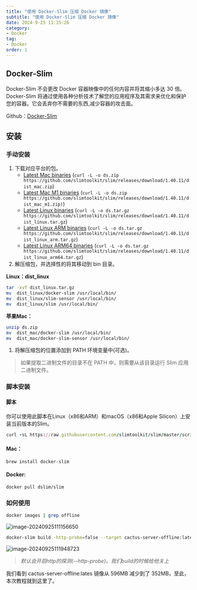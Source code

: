 ```yaml
---
title: "使用 Docker-Slim 压缩 Docker 镜像"
subtitle: "使用 Docker-Slim 压缩 Docker 镜像"
date: 2024-9-25 11:15:26
category:
- Docker
tag:
- Docker
order: 1
---
```


## Docker-Slim

Docker-Slim 不会更改 Docker 容器映像中的任何内容并将其缩小多达 30 倍。 Docker-Slim 将通过使用各种分析技术了解您的应用程序及其需求来优化和保护您的容器。它会丢弃你不需要的东西,减少容器的攻击面。

Github：[Docker-Slim](https://github.com/slimtoolkit/slim)

## 安装

### 手动安装

1. 下载对应平台的包。
   - [Latest Mac binaries](https://github.com/slimtoolkit/slim/releases/download/1.40.11/dist_mac.zip) (`curl -L -o ds.zip https://github.com/slimtoolkit/slim/releases/download/1.40.11/dist_mac.zip`)
   - [Latest Mac M1 binaries](https://github.com/slimtoolkit/slim/releases/download/1.40.11/dist_mac_m1.zip) (`curl -L -o ds.zip https://github.com/slimtoolkit/slim/releases/download/1.40.11/dist_mac_m1.zip)`)
   - [Latest Linux binaries](https://github.com/slimtoolkit/slim/releases/download/1.40.11/dist_linux.tar.gz) (`curl -L -o ds.tar.gz https://github.com/slimtoolkit/slim/releases/download/1.40.11/dist_linux.tar.gz`)
   - [Latest Linux ARM binaries](https://github.com/slimtoolkit/slim/releases/download/1.40.11/dist_linux_arm.tar.gz) (`curl -L -o ds.tar.gz https://github.com/slimtoolkit/slim/releases/download/1.40.11/dist_linux_arm.tar.gz`)
   - [Latest Linux ARM64 binaries](https://github.com/slimtoolkit/slim/releases/download/1.40.11/dist_linux_arm64.tar.gz) (`curl -L -o ds.tar.gz https://github.com/slimtoolkit/slim/releases/download/1.40.11/dist_linux_arm64.tar.gz`)
2. 解压缩包，并选择性的将其移动到 bin 目录。

**Linux：dist_linux**

```bash
tar -xvf dist_linux.tar.gz
mv  dist_linux/docker-slim /usr/local/bin/
mv  dist_linux/slim-sensor /usr/local/bin/
mv  dist_linux/slim /usr/local/bin/
```

**苹果Mac：**

```bash
unzip ds.zip
mv  dist_mac/docker-slim /usr/local/bin/
mv  dist_mac/docker-slim-sensor /usr/local/bin/
```

1. 将解压缩包的位置添加到 PATH 环境变量中(可选)。

> 如果提取二进制文件的目录不在 PATH 中，则需要从该目录运行 Slim 应用二进制文件。

### 脚本安装

#### 脚本

你可以使用此脚本在Linux（x86和ARM）和macOS（x86和Apple Silicon）上安装当前版本的Slim。

```ruby
curl -sL https://raw.githubusercontent.com/slimtoolkit/slim/master/scripts/install-slim.sh | sudo -E bash -
```

#### Mac：

```shell
brew install docker-slim
```

#### Docker:

```shell
docker pull dslim/slim
```

### 如何使用

```bash
docker images | grep offline 
```

![image-20240925111156650](https://lixuanfengs.github.io/blog-images/vp/web/image-20240925111156650.png)

```bash
docker-slim build -http-probe=false --target cactus-server-offline:latest --tag cactus-server-offline:slim
```

![image-20240925111948723](C:\Users\Dell\AppData\Roaming\Typora\typora-user-images\image-20240925111948723.png)

> *默认会开启http的探测(--http-probe)。我们build的时候给他关上*

我们看到 cactus-server-offline:lates 镜像从 596MB 减少到了 352MB，至此，本次教程就到这里了。